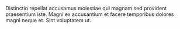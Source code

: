 Distinctio repellat accusamus molestiae qui magnam sed provident praesentium iste. Magni ex accusantium et facere temporibus dolores magni neque et. Sint voluptatem ut.